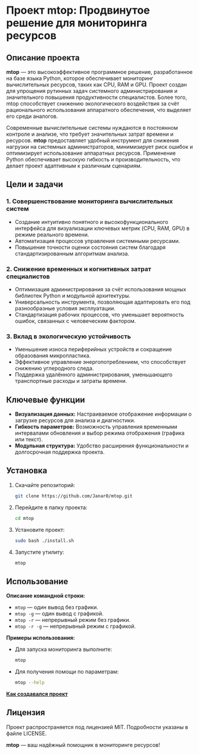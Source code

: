 # Проект mtop: Продвинутое решение для мониторинга ресурсов

## Описание проекта

**mtop** — это высокоэффективное программное решение, разработанное на базе языка Python, которое обеспечивает мониторинг вычислительных ресурсов, таких как CPU, RAM и GPU. Проект создан для упрощения рутинных задач системного администрирования и значительного повышения продуктивности специалистов. Более того, mtop способствует снижению экологического воздействия за счёт рационального использования аппаратного обеспечения, что выделяет его среди аналогов.

Современные вычислительные системы нуждаются в постоянном контроле и анализе, что требует значительных затрат времени и ресурсов. **mtop** предоставляет удобный инструмент для снижения нагрузки на системных администраторов, минимизирует риск ошибок и оптимизирует использование аппаратных ресурсов. Применение Python обеспечивает высокую гибкость и производительность, что делает проект адаптивным к различным сценариям.

## Цели и задачи

### 1. Совершенствование мониторинга вычислительных систем

- Создание интуитивно понятного и высокофункционального интерфейса для визуализации ключевых метрик (CPU, RAM, GPU) в режиме реального времени.
- Автоматизация процессов управления системными ресурсами.
- Повышение точности оценки состояния систем благодаря стандартизированным алгоритмам анализа.

### 2. Снижение временных и когнитивных затрат специалистов

- Оптимизация администрирования за счёт использования мощных библиотек Python и модульной архитектуры.
- Универсальность инструмента, позволяющая адаптировать его под разнообразные условия эксплуатации.
- Стандартизация рабочих процессов, что уменьшает вероятность ошибок, связанных с человеческим фактором.

### 3. Вклад в экологическую устойчивость

- Уменьшение износа периферийных устройств и сокращение образования микропластика.
- Эффективное управление энергопотреблением, что способствует снижению углеродного следа.
- Поддержка удалённого администрирования, уменьшающего транспортные расходы и затраты времени.

## Ключевые функции

- **Визуализация данных:** Настраиваемое отображение информации о загрузке ресурсов для анализа и диагностики.
- **Гибкость параметров:** Возможность управления временными интервалами обновления и выбор режима отображения (графика или текст).
- **Модульная структура:** Удобство расширения функциональности и долгосрочная поддержка проекта.

## Установка

1. Скачайте репозиторий:

   ```bash
   git clone https://github.com/Janar0/mtop.git
   ```

2. Перейдите в папку проекта:

   ```bash
   cd mtop
   ```

3. Установите проект:

   ```bash
   sudo bash ./install.sh
   ```

4. Запустите утилиту:

   ```bash
   mtop
   ```

## Использование

**Описание командной строки:**

- `mtop` — один вывод без графики.
- `mtop -g` — один вывод с графикой.
- `mtop -r` — непрерывный режим без графики.
- `mtop -r -g` — непрерывный режим с графикой.

**Примеры использования:**

- Для запуска мониторинга выполните:

  ```bash
  mtop
  ```

- Для получения помощи по параметрам:

  ```bash
  mtop --help
  ```

**[Как создавался проект](creating.md)**

## Лицензия

Проект распространяется под лицензией MIT. Подробности указаны в файле LICENSE.

**mtop** — ваш надёжный помощник в мониторинге ресурсов!

